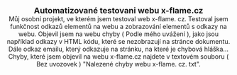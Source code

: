 <div style="text-align: center;">
<b style="font-size: large;">Automatizované testovani webu x-flame.cz</b>
<br>
Můj osobní projekt, ve kterém jsem testoval web x-flame. cz.
Testoval jsem funkčnost odkazů elementů na webu a zobrazování elementů s odkazy na webu.
Objevil jsem na webu chyby ( Podle mého uvážení ), jako jsou například odkazy v HTML kódu, které se nezobrazují na stránce dokumentu. Dále odkaz emailu, který odkazuje na stránku, na které je chybová hláška...
Chyby, které jsem objevil na webu x-flame.cz najdete v textovém souboru ( Bez uvozovek ) "Nalezené chyby webu x-flame. cz. txt".
</div>
